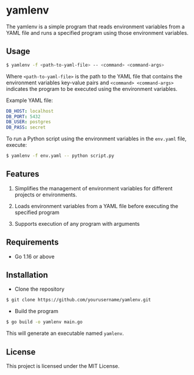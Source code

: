 # yamlenv

The yamlenv is a simple program that reads environment variables from a YAML file and runs a specified program
using those environment variables.

## Usage

```bash
$ yamlenv -f <path-to-yaml-file> -- <command> <command-args>
```

Where `<path-to-yaml-file>` is the path to the YAML file that contains the environment variables key-value pairs
and `<command> <command-args>` indicates the program to be executed using the environment variables.

Example YAML file:

```yaml
DB_HOST: localhost
DB_PORT: 5432
DB_USER: postgres
DB_PASS: secret
```

To run a Python script using the environment variables in the `env.yaml` file, execute:

```bash
$ yamlenv -f env.yaml -- python script.py
```

## Features

1. Simplifies the management of environment variables for different projects or environments.

2. Loads environment variables from a YAML file before executing the specified program

3. Supports execution of any program with arguments

## Requirements

- Go 1.16 or above

## Installation

- Clone the repository

```bash
$ git clone https://github.com/yourusername/yamlenv.git
```

- Build the program

```bash
$ go build -o yamlenv main.go
```

This will generate an executable named `yamlenv`.

## License

This project is licensed under the MIT License.